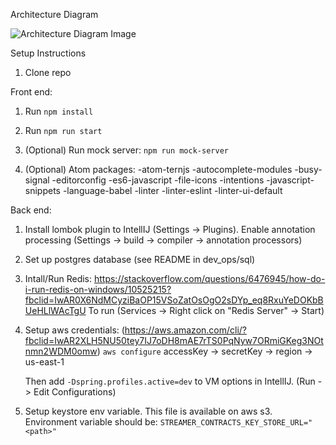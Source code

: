 Architecture Diagram

![Architecture Diagram Image](https://s3.amazonaws.com/bountystreamer.gg/bountyStreamer.png)

Setup Instructions

1) Clone repo

Front end:

1) Run `npm install`
2) Run `npm run start`

3) (Optional) Run mock server: `npm run mock-server`

4) (Optional) Atom packages:
	-atom-ternjs
	-autocomplete-modules
	-busy-signal
	-editorconfig
	-es6-javascript
	-file-icons
	-intentions
	-javascript-snippets
	-language-babel
	-linter
	-linter-eslint
	-linter-ui-default


Back end:

1) Install lombok plugin to IntellIJ (Settings -> Plugins). Enable annotation processing (Settings -> build -> compiler -> annotation processors) 
2) Set up postgres database (see README in dev_ops/sql)
3) Intall/Run Redis: https://stackoverflow.com/questions/6476945/how-do-i-run-redis-on-windows/10525215?fbclid=IwAR0X6NdMCyziBaOP15VSoZatOsOgO2sDYp_eq8RxuYeDOKbBUeHLlWAcTgU
   To run (Services -> Right click on "Redis Server" -> Start)
4) Setup aws credentials: (https://aws.amazon.com/cli/?fbclid=IwAR2XLH5NU50tey7IJ7oDH8mAE7rTS0PqNyw7ORmiGKeg3NOtnmn2WDM0omw)
	`aws configure`
	accessKey ->
	secretKey -> 
	region -> us-east-1
	
	Then add `-Dspring.profiles.active=dev` to VM options in IntellIJ. (Run -> Edit Configurations)
5) Setup keystore env variable. This file is available on aws s3. Environment variable should be:
	`STREAMER_CONTRACTS_KEY_STORE_URL="<path>"`

